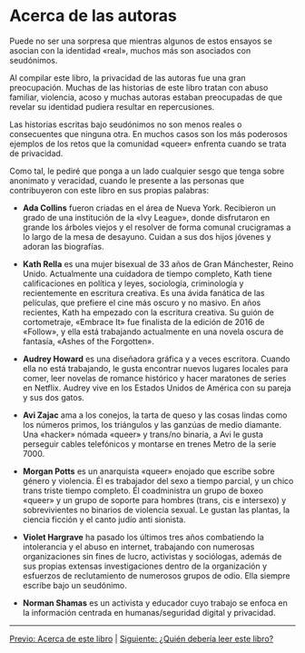 # Acerca de las autoras

Puede no ser una sorpresa que mientras algunos de estos ensayos se asocian con
la identidad «real», muchos más son asociados con seudónimos.

Al compilar este libro, la privacidad de las autoras fue una gran preocupación.
Muchas de las historias de este libro tratan con abuso familiar, violencia,
acoso y muchas autoras estaban preocupadas de que revelar su identidad pudiera
resultar en repercusiones.

Las historias escritas bajo seudónimos no son menos reales o consecuentes que
ninguna otra. En muchos casos son los más poderosos ejemplos de los retos que
la comunidad «queer» enfrenta cuando se trata de privacidad.

Como tal, le pediré que ponga a un lado cualquier sesgo que tenga sobre
anonimato y veracidad, cuando le presente a las personas que contribuyeron con
este libro en sus propias palabras:

 * **Ada Collins** fueron criadas en el área de Nueva York. Recibieron un grado
   de una institución de la «Ivy League», donde disfrutaron en grande los
   árboles viejos y el resolver de forma comunal crucigramas a lo largo de la
   mesa de desayuno. Cuidan a sus dos hijos jóvenes y adoran las biografías.

 * **Kath Rella** es una mujer bisexual de 33 años de Gran Mánchester, Reino
   Unido. Actualmente una cuidadora de tiempo completo, Kath tiene
   calificaciones en política y leyes, sociología, criminología y recientemente
   en escritura creativa. Es una ávida fanática de las películas, que prefiere
   el cine más oscuro y no masivo. En años recientes, Kath ha empezado con la
   escritura creativa. Su guión de cortometraje, «Embrace It» fue finalista de
   la edición de 2016 de «Follow», y ella está trabajando actualmente en una
   novela oscura de fantasía, «Ashes of the Forgotten».

 * **Audrey Howard** es una diseñadora gráfica y a veces escritora. Cuando ella
   no está trabajando, le gusta encontrar nuevos lugares locales para comer,
   leer novelas de romance histórico y hacer maratones de series en Netflix.
   Audrey vive en los Estados Unidos de América con su pareja y sus dos gatos.

 * **Avi Zajac** ama a los conejos, la tarta de queso y las cosas lindas como
   los números primos, los triángulos y las ganzúas de medio diamante. Una
   «hacker» nómada «queer» y trans/no binaria, a Avi le gusta perseguir cables
   telefónicos y montarse en trenes Metro de la serie 7000.

 * **Morgan Potts** es un anarquista «queer» enojado que escribe sobre género
   y violencia. Él es trabajador del sexo a tiempo parcial, y un chico trans
   triste tiempo completo. Él coadministra un grupo de boxeo «queer» y un grupo
   de soporte para hombres (trans, cis e intersexo) y sobrevivientes no
   binarios de violencia sexual. Le gustan las plantas, la ciencia ficción y
   el canto judío anti sionista.

 * **Violet Hargrave** ha pasado los últimos tres años combatiendo la
   intolerancia y el abuso en internet, trabajando con numerosas organizaciones
   sin fines de lucro, activistas y sociólogas, además de sus propias extensas
   investigaciones dentro de la organización y esfuerzos de reclutamiento de
   numerosos grupos de odio. Ella siempre escribe bajo un seudónimo.

 * **Norman Shamas** es un activista y educador cuyo trabajo se enfoca en la
   información centrada en humanas/seguridad digital y privacidad.

***

[Previo: Acerca de este libro](acerca-del-libro.md) | [Siguiente: ¿Quién debería leer este libro?](quien-deberia-leer.md)
